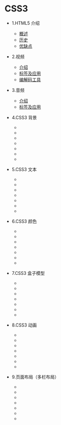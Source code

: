 
# CSS3

* 1.HTML5 介绍 
  * [概述](html5_intro.md)
  * [历史](history.md)
  * [优缺点](advantage.md)
* 2.视频 
  * [介绍](video_intro.md)
  * [标签及应用](video_label.md)
  * [编解码工具](video_ffmpeg.md)
* 3.音频
  * [介绍](audio_intro.md.md)
  * [标签及应用](audio_label.md.md)
* 4.CSS3 背景 
  * [](.md)
  * [](.md)
  * [](.md)
  * [](.md)
  * [](.md)
  * [](.md)
  * [](.md)
* 5.CSS3 文本 
  * [](.md)
  * [](.md)
  * [](.md)
  * [](.md)
  * [](.md)
  * [](.md)
  * [](.md)
* 6.CSS3 颜色 
  * [](.md)
  * [](.md)
  * [](.md)
  * [](.md)
  * [](.md)
  * [](.md)
  * [](.md)
* 7.CSS3 盒子模型 
  * [](.md)
  * [](.md)
  * [](.md)
  * [](.md)
  * [](.md)
  * [](.md)
  * [](.md)

* 8.CSS3 动画 
  * [](.md)
  * [](.md)
  * [](.md)
  * [](.md)
  * [](.md)
  * [](.md)
  * [](.md)
* 9.页面布局（多栏布局）  
  * [](.md)
  * [](.md)
  * [](.md)
  * [](.md)
  * [](.md)
  * [](.md)
  * [](.md)
